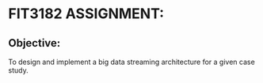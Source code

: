 # FIT3182 ASSIGNMENT:
## Objective:
To design and implement a big data streaming architecture for a given case study.
